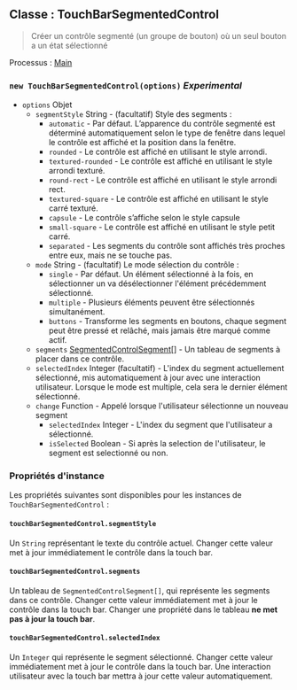 ## Classe : TouchBarSegmentedControl

> Créer un contrôle segmenté (un groupe de bouton) où un seul bouton a un état sélectionné

Processus : [Main](../tutorial/quick-start.md#main-process)

### `new TouchBarSegmentedControl(options)` *Experimental*

* `options` Objet 
  * `segmentStyle` String - (facultatif) Style des segments : 
    * `automatic` - Par défaut. L’apparence du contrôle segmenté est déterminé automatiquement selon le type de fenêtre dans lequel le contrôle est affiché et la position dans la fenêtre.
    * `rounded` - Le contrôle est affiché en utilisant le style arrondi.
    * `textured-rounded` - Le contrôle est affiché en utilisant le style arrondi texturé.
    * `round-rect` - Le contrôle est affiché en utilisant le style arrondi rect.
    * `textured-square` - Le contrôle est affiché en utilisant le style carré texturé.
    * `capsule` - Le contrôle s’affiche selon le style capsule
    * `small-square` - Le contrôle est affiché en utilisant le style petit carré.
    * `separated` - Les segments du contrôle sont affichés très proches entre eux, mais ne se touche pas.
  * `mode` String - (facultatif) Le mode sélection du contrôle : 
    * `single` - Par défaut. Un élément sélectionné à la fois, en sélectionner un va désélectionner l'élément précédemment sélectionné.
    * `multiple` - Plusieurs éléments peuvent être sélectionnés simultanément.
    * `buttons` - Transforme les segments en boutons, chaque segment peut être pressé et relâché, mais jamais être marqué comme actif.
  * `segments` [SegmentedControlSegment[]](structures/segmented-control-segment.md) - Un tableau de segments à placer dans ce contrôle.
  * `selectedIndex` Integer (facultatif) - L'index du segment actuellement sélectionné, mis automatiquement à jour avec une interaction utilisateur. Lorsque le mode est multiple, cela sera le dernier élément sélectionné.
  * `change` Function - Appelé lorsque l'utilisateur sélectionne un nouveau segment 
    * `selectedIndex` Integer - L'index du segment que l'utilisateur a sélectionné.
    * `isSelected` Boolean - Si après la selection de l'utilisateur, le segment est selectionné ou non.

### Propriétés d'instance

Les propriétés suivantes sont disponibles pour les instances de `TouchBarSegmentedControl` :

#### `touchBarSegmentedControl.segmentStyle`

Un `String` représentant le texte du contrôle actuel. Changer cette valeur met à jour immédiatement le contrôle dans la touch bar.

#### `touchBarSegmentedControl.segments`

Un tableau de `SegmentedControlSegment[]`, qui représente les segments dans ce contrôle. Changer cette valeur immédiatement met à jour le contrôle dans la touch bar. Changer une propriété dans le tableau **ne met pas à jour la touch bar**.

#### `touchBarSegmentedControl.selectedIndex`

Un `Integer` qui représente le segment sélectionné. Changer cette valeur immédiatement met à jour le contrôle dans la touch bar. Une interaction utilisateur avec la touch bar mettra à jour cette valeur automatiquement.